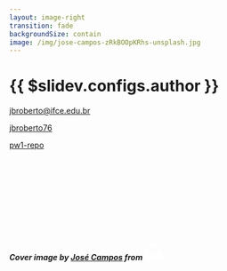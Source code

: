 ```yaml
---
layout: image-right
transition: fade
backgroundSize: contain
image: /img/jose-campos-zRkBOOpKRhs-unsplash.jpg
---
```


# {{ $slidev.configs.author }}

<p>

<mdi-email class="inline-block"/> [jbroberto@ifce.edu.br](jbroberto@ifce.edu.br)<br>

<carbon-logo-github class="inline-block"/> [jbroberto76](https://github.com/jbroberto76)<br>

<carbon-logo-github class="inline-block"/> [pw1-repo](https://github.com/pw1-repo)
</p>

<br>

<br><br><br><br><br><br>
<PoweredBySlidev />

##### Cover image by [José Campos](https://unsplash.com/pt-br/@frank_barezi) from [<svg class="logo-Owwpah p-1 inline-block icon-HRKfSD" width="32" height="32" viewBox="0 0 32 32" version="1.1" aria-labelledby="página-inicial-da-unsplash" aria-hidden="false" style="flex-shrink:0"><desc lang="en-US">Unsplash logo</desc><path fill="#fff" d="M10 9V0h12v9H10zm12 5h10v18H0V14h10v9h12v-9z"></path></svg>](https://unsplash.com/pt-br/)

